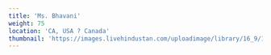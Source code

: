 ```yaml
---
title: 'Ms. Bhavani'
weight: 75
location: 'CA, USA ? Canada'
thumbnail: 'https://images.livehindustan.com/uploadimage/library/16_9/16_9_1/C_A_Bhavani_Wins_Gold_1496046159.jpg'
---
```

